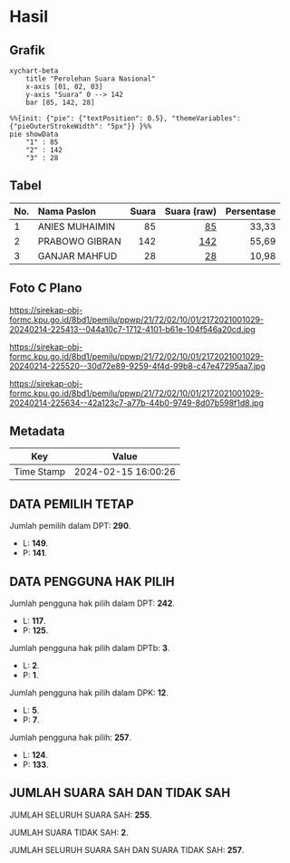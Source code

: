 # Hasil

## Grafik

```mermaid
xychart-beta
    title "Perolehan Suara Nasional"
    x-axis [01, 02, 03]
    y-axis "Suara" 0 --> 142
    bar [85, 142, 28]
```

```mermaid
%%{init: {"pie": {"textPosition": 0.5}, "themeVariables": {"pieOuterStrokeWidth": "5px"}} }%%
pie showData
    "1" : 85
    "2" : 142
    "3" : 28
```

## Tabel

| No. | Nama Paslon    | Suara | Suara (raw) | Persentase |
|:--- |:-------------- | -----:| -----------:| ----------:|
| 1   | ANIES MUHAIMIN | 85    | [85][p-1]   | 33,33      |
| 2   | PRABOWO GIBRAN | 142   | [142][p-2]  | 55,69      |
| 3   | GANJAR MAHFUD  | 28    | [28][p-3]   | 10,98      |


[p-1]: https://github.com/gigit-pemilu/pemilu-2024/blob/main/pilpres/hitung-suara/sub/21-kepulauan-riau/sub/72-kota-tanjung-pinang/sub/02-tanjung-pinang-timur/sub/1001-melayu-kota-piring/sub/029-tps/sub/paslon-1.txt
[p-2]: https://github.com/gigit-pemilu/pemilu-2024/blob/main/pilpres/hitung-suara/sub/21-kepulauan-riau/sub/72-kota-tanjung-pinang/sub/02-tanjung-pinang-timur/sub/1001-melayu-kota-piring/sub/029-tps/sub/paslon-2.txt
[p-3]: https://github.com/gigit-pemilu/pemilu-2024/blob/main/pilpres/hitung-suara/sub/21-kepulauan-riau/sub/72-kota-tanjung-pinang/sub/02-tanjung-pinang-timur/sub/1001-melayu-kota-piring/sub/029-tps/sub/paslon-3.txt

## Foto C Plano

https://sirekap-obj-formc.kpu.go.id/8bd1/pemilu/ppwp/21/72/02/10/01/2172021001029-20240214-225413--044a10c7-1712-4101-b61e-104f546a20cd.jpg

https://sirekap-obj-formc.kpu.go.id/8bd1/pemilu/ppwp/21/72/02/10/01/2172021001029-20240214-225520--30d72e89-9259-4f4d-99b8-c47e47295aa7.jpg

https://sirekap-obj-formc.kpu.go.id/8bd1/pemilu/ppwp/21/72/02/10/01/2172021001029-20240214-225634--42a123c7-a77b-44b0-9749-8d07b598f1d8.jpg


## Metadata

| Key        | Value               |
| ---------- | ------------------- |
| Time Stamp | 2024-02-15 16:00:26 |


## DATA PEMILIH TETAP

Jumlah pemilih dalam DPT: **290**.
 * L: **149**.
 * P: **141**.

## DATA PENGGUNA HAK PILIH

Jumlah pengguna hak pilih dalam DPT: **242**.
 * L: **117**.
 * P: **125**.

Jumlah pengguna hak pilih dalam DPTb: **3**.
 * L: **2**.
 * P: **1**.

Jumlah pengguna hak pilih dalam DPK: **12**.
 * L: **5**.
 * P: **7**.

Jumlah pengguna hak pilih: **257**.
 * L: **124**.
 * P: **133**.

## JUMLAH SUARA SAH DAN TIDAK SAH

JUMLAH SELURUH SUARA SAH: **255**.

JUMLAH SUARA TIDAK SAH: **2**.

JUMLAH SELURUH SUARA SAH DAN SUARA TIDAK SAH: **257**.


